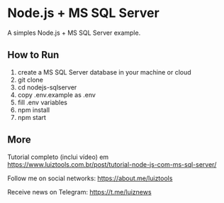 # Node.js + MS SQL Server
A simples Node.js + MS SQL Server example.

## How to Run

1. create a MS SQL Server database in your machine or cloud
2. git clone
3. cd nodejs-sqlserver
4. copy .env.example as .env
5. fill .env variables
6. npm install
7. npm start

## More

Tutorial completo (inclui vídeo) em https://www.luiztools.com.br/post/tutorial-node-js-com-ms-sql-server/

Follow me on social networks: https://about.me/luiztools

Receive news on Telegram: https://t.me/luiznews